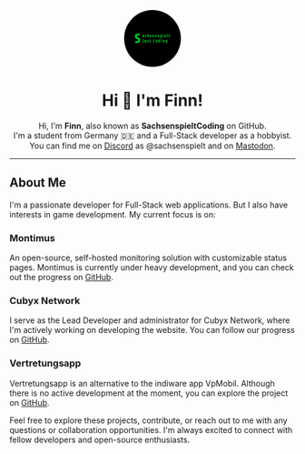 <p align="center">
  <img src="final.jpg" alt="Profile Picture" width="100" style="border-radius: 50%;">
</p>

<div align="center">
  <h1>Hi 👋 I'm Finn!</h1>
</div>

<p align="center">Hi, I'm <b>Finn</b>, also known as <b>SachsenspieltCoding</b> on GitHub. <br /> I'm a student from Germany 🇩🇪 and a Full-Stack developer as a hobbyist. <br /> You can find me on <a href="https://discord.com/">Discord</a> as @sachsenspielt and on <a href="https://dresden.network/@sachsenspielt">Mastodon</a>.</p>

---

## About Me

I'm a passionate developer for Full-Stack web applications. But I also have interests in game development. My current focus is on:

### Montimus
An open-source, self-hosted monitoring solution with customizable status pages. Montimus is currently under heavy development, and you can check out the progress on [GitHub](https://github.com/SachsenspieltCoding/montimus/).

### Cubyx Network
I serve as the Lead Developer and administrator for Cubyx Network, where I'm actively working on developing the website. You can follow our progress on [GitHub](https://github.com/Cubyx-Network/website).

### Vertretungsapp
Vertretungsapp is an alternative to the indiware app VpMobil. Although there is no active development at the moment, you can explore the project on [GitHub](https://github.com/Vertretungsapp/).

Feel free to explore these projects, contribute, or reach out to me with any questions or collaboration opportunities. I'm always excited to connect with fellow developers and open-source enthusiasts.
